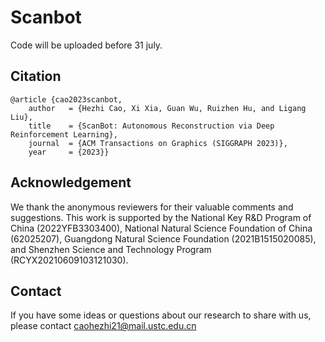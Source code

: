 # Scanbot

Code will be uploaded before 31 july.

## Citation

```
@article {cao2023scanbot,
    author   = {Hezhi Cao, Xi Xia, Guan Wu, Ruizhen Hu, and Ligang Liu},
    title    = {ScanBot: Autonomous Reconstruction via Deep Reinforcement Learning},
    journal  = {ACM Transactions on Graphics (SIGGRAPH 2023)},
    year     = {2023}}
```

## Acknowledgement

We thank the anonymous reviewers for their valuable comments and suggestions. This work is supported by the National Key R&D Program of China (2022YFB3303400), National Natural Science Foundation of China (62025207), Guangdong Natural Science Foundation (2021B1515020085), and Shenzhen Science and Technology Program (RCYX20210609103121030).

## Contact

If you have some ideas or questions about our research to share with us, please contact caohezhi21@mail.ustc.edu.cn